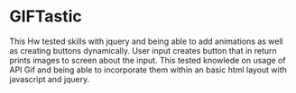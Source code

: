 # GIFTastic

This Hw tested skills with jquery and being able to add animations as well as creating buttons dynamically.
User input creates button that in return prints images to screen about the input.
This tested knowlede on usage of API Gif and being able to incorporate them within an basic html layout with javascript and jquery.